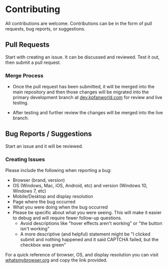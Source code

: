 # Contributing

All contributions are welcome. Contributions can be in the form of pull requests, bug reports, or suggestions.

## Pull Requests

Start with creating an issue. It can be discussed and reviewed. Test it out, then submit a pull request.

### Merge Process

* Once the pull request has been submitted, it will be merged into the main repository and then those changes will be migrated into the primary development branch at [dev.kpfanworld.com](https://dev.kpfanworld.com) for review and live testing.

* After testing and further review the changes will be merged into the live branch.

## Bug Reports / Suggestions

Start an issue and it will be reviewed.

### Creating Issues

Please include the following when reporting a bug:

* Browser (brand, version)
* OS (Windows, Mac, iOS, Android, etc) and version (Windows 10, Windows 7, etc)
* Mobile/Desktop and display resolution
* Page where the bug occurred
* What you were doing when the bug occurred
* Please be specific about what you were seeing. This will make it easier to debug and will require fewer follow-up questions.
  * Avoid descriptions like "hover effects aren't working" or "the button isn't working"
  * A more descriptive (and helpful) statement might be "I clicked submit and nothing happened and it said CAPTCHA failed, but the checkbox was green"

For a quick reference of browser, OS, and display resolution you can visit [whatsmybrowser.org](https://whatsmybrowser.org) and copy the link provided.